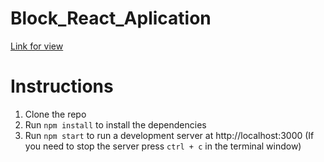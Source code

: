 # Block_React_Aplication

[Link for view](https://sesile26.github.io/Block_React_Aplication/)

# Instructions

1. Clone the repo
2. Run `npm install` to install the dependencies
3. Run `npm start` to run a development server at http://localhost:3000 (If you need to stop the server press `ctrl + c` in the terminal window)


